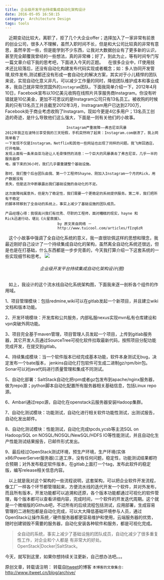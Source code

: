 ```yaml
---
title: 企业级开发平台持续集成自动化架构设计
date: 2016-05-05 16:58:15
category:  Architecture Design
tags: tools
---
```

&nbsp;&nbsp; 近期变动比较大，离职了，拒了几个大企业offer；选择加入了一家非常有前景的创业公司，很多人不理解，虽然入职时间不长，但是和大公司比较真的非常有意思，虽然辛苦一些，但是能学到不少东西，让我对大数据创业有了更多新的认识，甚至完全颠覆我曾经的一些想法，真的非常棒；好了，到此为止，等有时间专门写一篇文章介绍下我的思考吧，下面进入今天的正题。
&nbsp;&nbsp; 在很多企业中，IT使用技术还比较落后，还没有自动化构建发布代码实现或者概念；如：多人协同开发管理,软件发布,测试都还没有形成一套自动化的解决方案，其实对于小儿精悍的团队来说，实现自动化意义非凡，可以减少工作量的同时，降低团队维护成本和事业成本，我自己就非常欣赏国外的`instagram`团队，下面我简单介绍一下，2012年4月10日，Facebook宣布以10亿美元收购在线照片共享服务商Instagram。你没有听错就是10亿美金，更加不可思议的是Instagram公司只有13名员工。被收购的时候真的只有13名员工并且截至2012年3月，Instragram用户已达到2700万，Facebook处于商业考虑收购了Instagram，现如今更是4亿多用户；13名员工创造的奇迹，是什么导致他们这么强大，下面是一则有关他们的小故事。
```
                            Instagram严重故障——弗吉尼亚风暴
2012年我正在波特兰享受我的三天短假，手机突然响了起来：Instagram.com崩溃了，我上网简单看了
一下发现不仅是Instagram，Netflix和其他一些网站也出现了同样的问题。我飞奔回酒店，打开电脑，
发现上面有一条来自亚马逊让人毛骨悚然的消息：一个巨大的风暴袭击了弗吉尼亚，几乎一半的服务器停
电，接下来的36小时，我们几乎要重建整个基础设施。

那时，我们整个后台团队由我、第一个工程师Shayne、刚加入Instagram一个月的Rick，用户数据没有
丢失，但是这次中断暴露出我们基础设施的自动化的不足。

这次故障纯属意外，但是为了稳定性，我们需要一个更稳定的系统提供服务。第二年，我们把所有不稳定
的脚本转移到了全自动的系统上，事实上减少了基础设施的团队成员。

产品经理心得：我很高兴我们有优秀、尽职的工程师，面对糟糕的现实，hayne 和 
Rick迅速行动，堪比《火星救援》。
                        by 原文来自网络 － 
                        http://www.tuicool.com/articles/fIzq6zR
```

&nbsp;&nbsp; 这个小故事中强调了全自动化系统的意义，我一直很钦佩这样的思想和理念，我最近刚好自己设计了一个持续集成自动化的架构，虽然离全自动化系统还很远，但是也是在打基础，什么东西都是一步步完善的，今天我打算介绍一下这套系统的一些实现细节和思考。
![](https://www.itweet.cn/screenshots/Automatic-System.png)
<h6 align = "center">企业级开发平台持续集成自动化架构设计(图)</h6>
&nbsp;&nbsp; 如上，我设计的这个流水线自动化系统架构图，下面我来逐一剖析各个组件的作用域。

1、项目管理模块：包括redmine,wiki可以在gitlab发起一个新项目，并且建立wiki文档和版本功能。

2、开发环境模块：开发库和公共服务，内部私服nexus实现mvn私有仓库建设和vpn突破外网功能。

3、项目完全基于maven管理，项目管理人员发起一个项目，上传到gitlab服务器，其它开发人员通过SourceTree可视化软件拉取最新代码，按照项目分配功能完成开发，在提交到gitlab。

4、持续集成模块：当一个软件版本已经完成基本功能，软件本身测试无bug，决定发布一个bate版本，
jenkins自动化打包软件可生成二进制gz/rpm/bin包。Sonar可以对java代码进行质量管理和集成不同测试。

5、自动化部署：SaltStack自动化把rpm或者gz包发布到apache/nginx服务器，做为repo源；python脚本自动化配置所有服务器相关基础信息，包括Linux repo源。

6、Ambari通过repo源，自动化在openstack云服务器安装Hadoop集群。

7、自动化测试模块：功能测试，自动化进行相关软件功能性测试，出测试报告，自动化发出邮件。

8、自动化测试模块：性能测试，自动化完成tpcds,ycsb等主流SQL on Hadoop/SQL on NOSQL/NOSQL/NewSQL/HDFS IO等性能测试，并且自动化生产性能测试结果报告，已邮件形式发出。

9、最后经过OpenStack测试环境，预生产环境，生产环境(实体x86/PowerServer服务器)三道工序，没有任何问题，稳定性，功能测试结果都符合预期；对外发布稳定软件版本，在gitlab上面打一个tag，发布此软件的稳定版，编写release相关信息内容。

&nbsp;&nbsp; 以上就是我对这个架构的一些流程说明，这套架构，可以把企业软件开发流程，像工厂一样各个环节都管理起来，方便流水线的迭代开发一个软件，并对外发布，而且所有版本，开发功能都可以追溯和还原，各个版本功能都通过可视化的软件管理，每个版本都可以查看详细内容，完成时间，一个软件的开发迭代周期。这个就是一个微缩版的Github吧，不过所有的后续流程包括测试，应用部署，生成容易管理的二进制包都是自动化完成，可以大大降低基础环境参与人员，通过OpenStack让操作系统／硬件服务器都更容易维护和使用，云端服务器的优势，随时创建销毁不需要的服务器，自动化安装各种软件和服务，都是可视化完成。

> 全自动的系统，事实上减少了基础设施的团队成员，自动化减少了很多重复性工作，对企业和个人都是
> 有非常大的好处。OpenStack|Docker|SaltStack。

今天，就写到这里，如果你想持续关注更新，自己想办法吧。。。

原创文章，转载请注明： 转载自[Itweet](http://www.itweet.cn)的博客
`本博客的文章集合:` http://www.itweet.cn/blog/archive/
